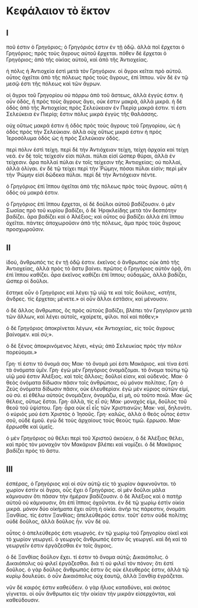 # Κεφάλαιον τὸ ἕκτον

## I

ποῦ ἐστιν ὁ Γρηγόριος; ὁ Γρηγόριός ἐστιν ἐν τῇ ὁδῷ. ἀλλὰ ποῖ ἔρχεται ὁ Γρηγόριος; πρὸς τοὺς ἄγρους αὐτοῦ ἔρχεται. πόθεν δὲ ἔρχεται ὁ Γρηγόριος; ἀπὸ τῆς οἰκίας αὐτοῦ, καὶ ἀπὸ τῆς Ἀντιοχείας.

ἡ πόλις ἡ Ἀντιοχεία ἐστὶ μετὰ τὸν Γρηγόριον. οἱ ἄγροι κεῖται πρὸ αὐτοῦ. οὗτος ὀχεῖται ἀπὸ τῆς πόλεως πρὸς τοὺς ἄγρους, ἐπὶ ἵππου. νῦν δὲ ἐν τῷ μεσῷ ἐστι τῆς πόλεως καὶ τῶν ἄγρων.

οἱ ἄγροι τοῦ Γρηγορίου οὐ πόρρω ἀπὸ τοῦ ἄστεως, ἀλλὰ ἐγγύς ἐστιν. ἡ οὖν ὁδός, ἣ πρὸς τοὺς ἄγρους ἄγει, οὐκ ἐστιν μακρά, ἀλλὰ μικρά. ἡ δὲ ὁδὸς ἀπὸ τῆς Ἀντιοχείας πρὸς Σελεύκειαν ἐν Πιερίᾳ μακρά ἐστιν. τί ἐστι Σελεύκεια ἐν Πιερίᾳ; ἔστιν πόλις μικρὰ ἐγγὺς τῆς θαλάσσης.

οὐχ οὕτως μακρά ἐστιν ἡ ὁδὸς πρὸς τοὺς ἄγρους τοῦ Γρηγορίου, ὡς ἡ ὁδὸς πρὸς τὴν Σελεύκιαν. ἀλλὰ οὐχ οὕτως μικρά ἐστιν ἡ πρὸς Ἱεροσόλυμα ὁδός ὡς ἡ πρὸς Σελεύκιαν ὁδός.

περὶ πόλιν ἐστὶ τείχη. περὶ δὲ τὴν Ἀντιόχειαν τείχη, τείχη ἀρχαία καὶ τείχη νεά. ἐν δὲ τοῖς τείχεσίν εἰσι πύλαι. πύλαι εἰσί ὥσπερ θύραι, ἀλλὰ ἐν τείχεσιν. ἆρα πολλαὶ πύλαι ἐν τοῖς τείχεσιν τῆς Ἀντιοχείας; οὐ πολλαὶ, ἀλλὰ ὀλίγαι.
ἐν δὲ τῷ τείχει περὶ τὴν Ῥώμην, πόσαι πύλαι εἰσίν; περὶ μὲν τὴν Ῥώμην εἰσί δώδεκα πύλαι. περὶ δὲ τὴν Ἀντιόχειαν πέντε.

ὁ Γρηγόριος ἐπὶ ἵππου ὀχεῖται ἀπὸ τῆς πόλεως πρὸς τοὺς ἄγρους. αὕτη ἡ ὁδός οὐ μακρά ἐστιν.

ὁ Γρηγόριος ἐπὶ ἳππου ἔρχεται, οἱ δὲ δοῦλοι αὐτοῦ βαδίζουσιν. ὁ μὲν Σωσίας πρὸ τοῦ κυρίου βαδίζει, ὁ δὲ Ἡρακλείδης μετὰ τὸν δεσπότην βαδίζει. ἆρα βαδίζει καὶ ὁ Ἀλέξιος; καὶ οὗτος οὐ βαδίζει ἀλλὰ ἐπὶ ἵππου ὀχεῖται.
πάντες ἀποχωροῦσιν ἀπὸ τῆς πόλεως, ἅμα πρὸς τοὺς ἄγρους προσχωροῦσιν.


## II

ἰδού, ἄνθρωπός τις ἐν τῇ ὁδῷ ἐστιν. ἐκεῖνος ὁ ἄνθρωπος οὐκ ἀπὸ τῆς Ἀντιοχείας, ἀλλὰ πρὸς τὸ ἄστυ βαίνει. πρῶτος ὁ Γρηγόριος αὐτόν ὁρᾷ, ὅτι ἐπὶ ἵππου καθίζει. ἆρα ἐκεῖνος καθίζει ἐπὶ ἵππου; οὐδαμῶς, ἀλλὰ βαδίζει, ὥσπερ οἱ δοῦλοι.

ἕστηκε οὖν ὁ Γρηγόριος καὶ λέγει τῷ υἱῷ τε καὶ τοῖς δούλοις, «στῆτε, ἄνδρες. τίς ἔρχεται; μένετε.» οἱ οὖν ἄλλοι ἑστᾶσιν, καὶ μένουσιν.

ὁ δὲ ἄλλος ἄνθρωπος, ὃς πρὸς αὐτοὺς βαδίζει, βλέπει τὸν Γρηγόριον μετὰ τῶν ἄλλων, καὶ λέγει αὐτοῖς, «χαίρετε, φίλοι. ποῖ καὶ πόθεν;»

ὁ δὲ Γρηγόριος ἀποκρίνεται λέγων, «ἐκ Ἀντιοχείας, εἰς τοῦς ἄγρους βαίνομεν. καὶ σύ;».

ὁ δὲ ξένος ἀποκρινόμενος λέγει, «ἐγώ; ἀπὸ Σελευκίας πρὸς τὴν πόλιν πορεύομαι.»

Γρη· τί ἐστιν τὸ ὄνομά σοι;
Μακ· τὸ ὄνομά μοί ἐστι Μακάριος. καὶ τίνα ἐστὶ τὰ ὀνόματα ὑμῖν.
Γρη· ἐγὼ μὲν Γρηγόριος ὀνομάζομαι. τὸ ὄνομα τούτῳ τῷ υἱῷ μού ἐστιν Ἀλέξιος. καὶ τοῖς ἄλλοις; δοῦλοί εἰσιν, καὶ οὐδενός.
Μακ· ὁ θεὸς ὀνόματα δίδωσιν πᾶσιν τοῖς ἀνθρώποις, οὐ μόνον πολίταις.
Γρη· ὁ Ζεὺς ὀνόματα δίδωσιν πᾶσιν, οὐκ ἐλευθερίαν. ἐγὼ μὲν κύριος αὐτῶν εἰμί, οὐ σύ. εἰ ἐθέλω αὐτοὺς ὀνομάζειν, ὀνομάζω, εἰ μὴ, οὐ τοῦτο ποιῶ.
Μακ· ὣς θέλεις, οὕτως ἔσται.
Γρη· ἀλλὰ, τίς εἶ σύ;
Μακ· μοναχός εἰμι, δοῦλος τοῦ θεοῦ τοῦ ὑψίστου.
Γρη· ἆρα οὐκ εἶ εἷς τῶν Χριστιανῶν;
Μακ· ναί, δηλονότι. ὁ κύριός μού ἐστι Χριστὸς ὁ Ἰησοῦς.
Γρη· καλῶς, ἀλλὰ ὁ θεός οὗτος ἐστιν σοῦ, οὐδὲ ἐμοῦ. ἐγὼ δὲ τοὺς ἀρχαίους τοὺς θεοὺς τιμῶ. ἔρρωσο.
Μακ· ἔρρωσθε καὶ ὑμεῖς.

ὁ μὲν Γρηγόριος οὐ θέλει περὶ τοῦ Χριστοῦ ἀκούειν, ὁ δὲ Ἀλέξιος θέλει, καὶ πρὸς τὸν μοναχὸν τὸν Μακάριον βλέπει καὶ νομίζει. ὁ δὲ Μακάριος βαδίζει πρὸς τὸ ἄστυ.

## III

ἑσπέρας, ὁ Γρηγόριος καὶ οἱ σὺν αὐτῷ εἰς τὸ χωρίον ἀφικνοῦνται. τὸ χωρίον ἐστὶν οἱ ἄγροι, οὗς ἔχει ὁ Γρηγόριος. οἱ μὲν δοῦλοι μάλα κάμνουσιν ὅτι πᾶσαν τὴν ἡμέραν βαδίζουσιν. ὁ δὲ Ἀλέξιος καὶ ὁ πατὴρ αὐτοῦ οὐ κάμνουσιν, ὃτι ἐπὶ ἵπποις ὀχοῦνται.
ἐν δὲ τῷ χωρίῳ ἐστὶν οἰκία μικρά. μόνον δύο οἰκήματα ἔχει αὕτη ἡ οἰκία. ἀνήρ τις πάρεστιν, ὀνομάτι Ξανθίας. τίς ἐστιν Ξανθίας; ἀπελεύθερός ἐστιν. τοῦτ᾿ ἐστιν οὐδὲ πολίτης οὐδὲ δοῦλος, ἀλλὰ δοῦλος ἦν. νῦν δὲ οὐ.

οὗτος ὁ ἀπελεύθερός ἐστι γεωργός. ἐν τῷ χωρίῳ τοῦ Γρηγορίου οἰκεῖ καὶ τὸ χωρίον γεωργεῖ. ὁ γεωργός ἄνθρωπός ἐστιν ὃς γεωργεῖ. καὶ δὴ καὶ τὸ γεωργεῖν ἐστιν ἐργάζεσθαι ἐν τοῖς ἄγροις.

ὁ δὲ Ξανθίας δοῦλον ἔχει. τί ἐστιν τὸ ὄνομα αὐτῷ; Δικαιόπολις. ὁ Δικαιόπολις οὐ φιλεῖ ἐργάζεσθαι. διὰ τί οὐ φιλεῖ τὸν πόνον; ὅτι ἐστί δοῦλος. ὁ γὰρ δοῦλος ἄνθρωπός ἐστιν ὃς οὐκ ἐλευθερός ἐστιν, ἀλλὰ τῷ κυρίῳ δουλεύει. ὁ οὖν Δικαιόπολις οὐχ ἑαυτῷ, ἀλλὰ Ξανθίᾳ ἐγράζεται.

νῦν δὲ καιρός ἐστιν καθεύδειν. ὁ γὰρ ἥλιος καταδύνει, καὶ σκότος γίγνεται. οἱ οὖν ἄνθρωποι εἰς τὴν οἰκίαν τὴν μικράν εἰσερχόνται, καὶ καθεύδουσιν.
